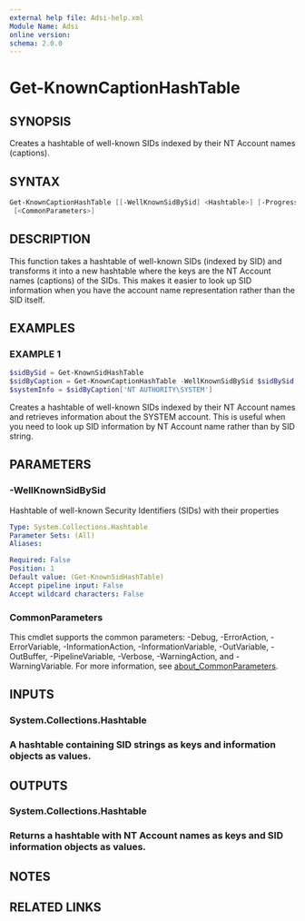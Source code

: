 ```yaml
---
external help file: Adsi-help.xml
Module Name: Adsi
online version:
schema: 2.0.0
---
```


# Get-KnownCaptionHashTable

## SYNOPSIS
Creates a hashtable of well-known SIDs indexed by their NT Account names (captions).

## SYNTAX

```powershell
Get-KnownCaptionHashTable [[-WellKnownSidBySid] <Hashtable>] [-ProgressAction <ActionPreference>]
 [<CommonParameters>]
```

## DESCRIPTION
This function takes a hashtable of well-known SIDs (indexed by SID) and
transforms it into a new hashtable where the keys are the NT Account names
(captions) of the SIDs.
This makes it easier to look up SID information when
you have the account name representation rather than the SID itself.

## EXAMPLES

### EXAMPLE 1
```powershell
$sidBySid = Get-KnownSidHashTable
$sidByCaption = Get-KnownCaptionHashTable -WellKnownSidBySid $sidBySid
$systemInfo = $sidByCaption['NT AUTHORITY\SYSTEM']
```

Creates a hashtable of well-known SIDs indexed by their NT Account names and retrieves
information about the SYSTEM account.
This is useful when you need to look up SID
information by NT Account name rather than by SID string.

## PARAMETERS

### -WellKnownSidBySid
Hashtable of well-known Security Identifiers (SIDs) with their properties

```yaml
Type: System.Collections.Hashtable
Parameter Sets: (All)
Aliases:

Required: False
Position: 1
Default value: (Get-KnownSidHashTable)
Accept pipeline input: False
Accept wildcard characters: False
```

### CommonParameters
This cmdlet supports the common parameters: -Debug, -ErrorAction, -ErrorVariable, -InformationAction, -InformationVariable, -OutVariable, -OutBuffer, -PipelineVariable, -Verbose, -WarningAction, and -WarningVariable. For more information, see [about_CommonParameters](http://go.microsoft.com/fwlink/?LinkID=113216).

## INPUTS

### System.Collections.Hashtable
### A hashtable containing SID strings as keys and information objects as values.
## OUTPUTS

### System.Collections.Hashtable
### Returns a hashtable with NT Account names as keys and SID information objects as values.
## NOTES

## RELATED LINKS


